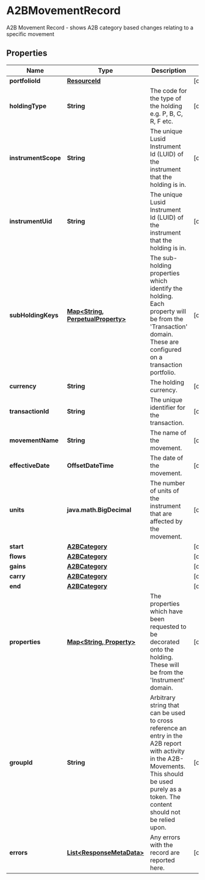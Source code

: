 

# A2BMovementRecord

A2B Movement Record - shows A2B category based changes relating to a specific movement

## Properties

Name | Type | Description | Notes
------------ | ------------- | ------------- | -------------
**portfolioId** | [**ResourceId**](ResourceId.md) |  |  [optional]
**holdingType** | **String** | The code for the type of the holding e.g. P, B, C, R, F etc. |  [optional]
**instrumentScope** | **String** | The unique Lusid Instrument Id (LUID) of the instrument that the holding is in. |  [optional]
**instrumentUid** | **String** | The unique Lusid Instrument Id (LUID) of the instrument that the holding is in. |  [optional]
**subHoldingKeys** | [**Map&lt;String, PerpetualProperty&gt;**](PerpetualProperty.md) | The sub-holding properties which identify the holding. Each property will be from the &#39;Transaction&#39; domain. These are configured on a transaction portfolio. |  [optional]
**currency** | **String** | The holding currency. |  [optional]
**transactionId** | **String** | The unique identifier for the transaction. |  [optional]
**movementName** | **String** | The name of the movement. |  [optional]
**effectiveDate** | **OffsetDateTime** | The date of the movement. |  [optional]
**units** | **java.math.BigDecimal** | The number of units of the instrument that are affected by the movement. |  [optional]
**start** | [**A2BCategory**](A2BCategory.md) |  |  [optional]
**flows** | [**A2BCategory**](A2BCategory.md) |  |  [optional]
**gains** | [**A2BCategory**](A2BCategory.md) |  |  [optional]
**carry** | [**A2BCategory**](A2BCategory.md) |  |  [optional]
**end** | [**A2BCategory**](A2BCategory.md) |  |  [optional]
**properties** | [**Map&lt;String, Property&gt;**](Property.md) | The properties which have been requested to be decorated onto the holding. These will be from the &#39;Instrument&#39; domain. |  [optional]
**groupId** | **String** | Arbitrary string that can be used to cross reference an entry in the A2B report with activity in the A2B-Movements. This should be used purely as a token. The content should not be relied upon. |  [optional]
**errors** | [**List&lt;ResponseMetaData&gt;**](ResponseMetaData.md) | Any errors with the record are reported here. |  [optional]



